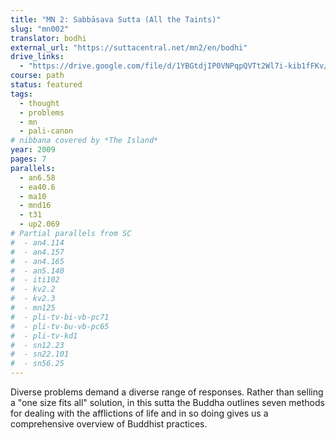 ```yaml
---
title: "MN 2: Sabbāsava Sutta (All the Taints)"
slug: "mn002"
translator: bodhi
external_url: "https://suttacentral.net/mn2/en/bodhi"
drive_links:
  - "https://drive.google.com/file/d/1YBGtdjIP0VNPqpQVTt2Wl7i-kib1fFKv/view?usp=drivesdk"
course: path
status: featured
tags:
  - thought
  - problems
  - mn
  - pali-canon
# nibbana covered by *The Island*
year: 2009
pages: 7
parallels:
  - an6.58
  - ea40.6
  - ma10
  - mnd16
  - t31
  - up2.069
# Partial parallels from SC
#  - an4.114
#  - an4.157
#  - an4.165
#  - an5.140
#  - iti102
#  - kv2.2
#  - kv2.3
#  - mn125
#  - pli-tv-bi-vb-pc71
#  - pli-tv-bu-vb-pc65
#  - pli-tv-kd1
#  - sn12.23
#  - sn22.101
#  - sn56.25
---
```


Diverse problems demand a diverse range of responses. Rather than selling a "one size fits all" solution, in this sutta the Buddha outlines seven methods for dealing with the afflictions of life and in so doing gives us a comprehensive overview of Buddhist practices.
